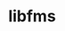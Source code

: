 ---
title: "libfms"
layout: cache
categories: [package, develop-2025-07-13]
meta: {"compilers": ["gcc@11.1.0", "gcc@11.4.0"], "num_specs": 3, "num_specs_by_stack": {"data-vis-sdk": 1, "e4s": 2, "root": 3}, "oss": ["ubuntu20.04", "ubuntu22.04"], "platforms": ["linux"], "stacks": ["data-vis-sdk", "e4s", "root"], "targets": ["x86_64_v3"], "versions": ["0.2.0"]}
spec_details: [{"compiler": "gcc@11.1.0", "hash": "mrqapqrcljzmwocaqxcpcx3ujjm4nh3n", "os": "ubuntu20.04", "platform": "linux", "size": "-", "stacks": ["data-vis-sdk", "root"], "target": "x86_64_v3", "variants": ["build_system=cmake", "build_type=Release", "commit=a66cb96711cc404c411f1bf07ca8db09b6f894eb", "+conduit", "generator=make", "~ipo", "+shared"], "versions": ["0.2.0"]}, {"compiler": "gcc@11.4.0", "hash": "qgq7ljxupnnwvswesku6nnpa7iyzjmbg", "os": "ubuntu22.04", "platform": "linux", "size": "-", "stacks": ["e4s", "root"], "target": "x86_64_v3", "variants": ["build_system=cmake", "build_type=Release", "commit=a66cb96711cc404c411f1bf07ca8db09b6f894eb", "+conduit", "generator=make", "~ipo", "+shared"], "versions": ["0.2.0"]}, {"compiler": "gcc@11.4.0", "hash": "wy3vxdzuqdi6bksjkieydfhdwm5t3u2g", "os": "ubuntu22.04", "platform": "linux", "size": "-", "stacks": ["e4s", "root"], "target": "x86_64_v3", "variants": ["build_system=cmake", "build_type=Release", "commit=a66cb96711cc404c411f1bf07ca8db09b6f894eb", "+conduit", "generator=make", "~ipo", "+shared"], "versions": ["0.2.0"]}]
---